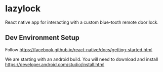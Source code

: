 # lazylock
React native app for interacting with a custom blue-tooth remote door lock.

## Dev Environment Setup

Follow https://facebook.github.io/react-native/docs/getting-started.html

We are starting with an android build.
You will need to download and install https://developer.android.com/studio/install.html
